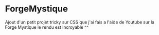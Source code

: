 # ForgeMystique
Ajout d'un petit projet tricky sur CSS que j'ai fais a l'aide de Youtube sur la Forge Mystique le rendu est incroyable ^^
